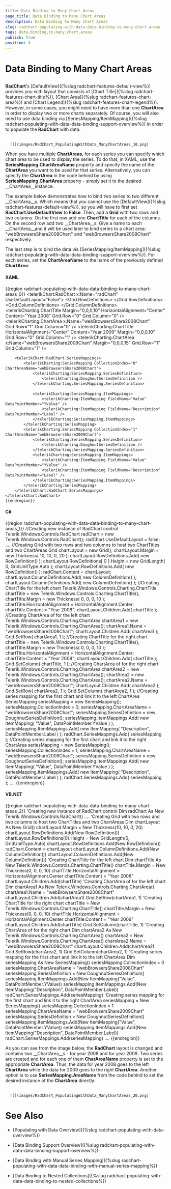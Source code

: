 ```yaml
---
title: Data Binding to Many Chart Areas
page_title: Data Binding to Many Chart Areas
description: Data Binding to Many Chart Areas
slug: radchart-populating-with-data-data-binding-to-many-chart-areas
tags: data,binding,to,many,chart,areas
publish: True
position: 8
---
```


# Data Binding to Many Chart Areas



## 

__RadChart__'s [DefaultView]({%slug radchart-features-default-view%}) provides you with layout that consists of [Chart Title]({%slug radchart-features-chart-title%}), [Chart Area]({%slug radchart-features-chart-area%}) and [Chart Legend]({%slug radchart-features-chart-legend%}). However, in some cases, you might need to have more than one __ChartArea__ in order to display two or more charts separately. Of course, you will also need to use data binding via [SeriesMapping/ItemMapping]({%slug radchart-populating-with-data-data-binding-support-overview%}) in order to populate the __RadChart__ with data.




         
      ![](images/RadChart_PopulatingWithData_ManyChartAreas_10.png)

When you have multiple __ChartAreas__, for each series you can specify which chart area to be used to display the series. To do that, in XAML, use the __SeriesMapping.ChartAreaName__ property and specify the name of the __ChartArea__ you want to be used for that series. Alternatively, you can specify the __ChartArea__ in the code behind by using __SeriesMapping.ChartArea__ property - simply set it to the desired __ChartArea__instance.

The example below demonstrates how to bind two series to two different __ChartArea__s. Which means that you cannot use the [DefaultView]({%slug radchart-features-default-view%}), so you will have to first set __RadChart.UseDefaultView__ to __False__. Then, add a __Grid__ with two rows and two columns. On the first row add one __ChartTitle__ for each of the columns. On the second row add two __ChartArea__s. Give a name to each __ChartArea__and it will be used later to bind series to a chart area: "webBrowsersShare2008Chart" and "webBrowsersShare2009Chart" respectively.

The last step is to bind the data via [SeriesMapping/ItemMapping]({%slug radchart-populating-with-data-data-binding-support-overview%}). For each series, set the __ChartAreaName__ to the name of the previously defined __ChartArea__:

#### __XAML__

{{region radchart-populating-with-data-data-binding-to-many-chart-areas_0}}
	<telerikChart:RadChart x:Name="radChart" UseDefaultLayout="False">
	    <Grid Margin="10,10,0,20">
	        <Grid.RowDefinitions>
	            <RowDefinition Height="Auto" />
	            <RowDefinition Height="*" />
	        </Grid.RowDefinitions>
	        <Grid.ColumnDefinitions>
	            <ColumnDefinition Width="*" />
	            <ColumnDefinition Width="*" />
	        </Grid.ColumnDefinitions>
	        <telerikCharting:ChartTitle Margin="0,0,0,10" HorizontalAlignment="Center" Content="Year 2008" 
	            Grid.Row="0" Grid.Column="0" />
	        <telerikCharting:ChartArea x:Name="webBrowsersShare2008Chart" Grid.Row="1" Grid.Column="0" />
	        <telerikCharting:ChartTitle HorizontalAlignment="Center" Content="Year 2009"
	            Margin="0,0,0,10" Grid.Row="0" Grid.Column="1" />
	        <telerikCharting:ChartArea x:Name="webBrowsersShare2009Chart" 
	            Margin="0,0,0,15" Grid.Row="1" Grid.Column="1" />
	    </Grid>
	
	    <telerikChart:RadChart.SeriesMappings>
	        <telerikCharting:SeriesMapping CollectionIndex="0" ChartAreaName="webBrowsersShare2008Chart">
	            <telerikCharting:SeriesMapping.SeriesDefinition>
	                <telerikCharting:DoughnutSeriesDefinition />
	            </telerikCharting:SeriesMapping.SeriesDefinition>
	
	            <telerikCharting:SeriesMapping.ItemMappings>
	                <telerikCharting:ItemMapping FieldName="Value" DataPointMember="YValue" />
	                <telerikCharting:ItemMapping FieldName="Description" DataPointMember="Label" />
	            </telerikCharting:SeriesMapping.ItemMappings>
	        </telerikCharting:SeriesMapping>
	        <telerikCharting:SeriesMapping CollectionIndex="1" ChartAreaName="webBrowsersShare2009Chart">
	            <telerikCharting:SeriesMapping.SeriesDefinition>
	                <telerikCharting:DoughnutSeriesDefinition />
	            </telerikCharting:SeriesMapping.SeriesDefinition>
	            <telerikCharting:SeriesMapping.ItemMappings>
	                <telerikCharting:ItemMapping FieldName="Value" DataPointMember="YValue" />
	                <telerikCharting:ItemMapping FieldName="Description" DataPointMember="Label" />
	            </telerikCharting:SeriesMapping.ItemMappings>
	        </telerikCharting:SeriesMapping>
	    </telerikChart:RadChart.SeriesMappings>
	</telerikChart:RadChart>
	{{endregion}}



#### __C#__

{{region radchart-populating-with-data-data-binding-to-many-chart-areas_1}}
	//Creating new instance of RadChart control
	Telerik.Windows.Controls.RadChart radChart = new Telerik.Windows.Controls.RadChart();
	radChart.UseDefaultLayout = false;
	....
	//Creating Grid with two rows and two columns to host two ChartTitles and two ChartAreas
	Grid chartLayout = new Grid();
	chartLayout.Margin = new Thickness( 10, 10, 0, 20 );
	chartLayout.RowDefinitions.Add( new RowDefinition() );
	chartLayout.RowDefinitions[ 0 ].Height = new GridLength( 0, GridUnitType.Auto );
	chartLayout.RowDefinitions.Add( new RowDefinition() );
	radChart.Content = chartLayout;
	chartLayout.ColumnDefinitions.Add( new ColumnDefinition() );
	chartLayout.ColumnDefinitions.Add( new ColumnDefinition() );
	//Creating ChartTitle for the left chart
	Telerik.Windows.Controls.Charting.ChartTitle chartTitle = new Telerik.Windows.Controls.Charting.ChartTitle();
	chartTitle.Margin = new Thickness( 0, 0, 0, 10 );
	chartTitle.HorizontalAlignment = HorizontalAlignment.Center;
	chartTitle.Content = "Year 2008";
	chartLayout.Children.Add( chartTitle );
	//Creating ChartArea of for the left chart
	Telerik.Windows.Controls.Charting.ChartArea chartArea1 = new Telerik.Windows.Controls.Charting.ChartArea();
	chartArea1.Name = "webBrowsersShare2008Chart";
	chartLayout.Children.Add( chartArea1 );
	Grid.SetRow( chartArea1, 1 );
	//Creating ChartTitle for the right chart
	chartTitle = new Telerik.Windows.Controls.Charting.ChartTitle();
	chartTitle.Margin = new Thickness( 0, 0, 0, 10 );
	chartTitle.HorizontalAlignment = HorizontalAlignment.Center;
	chartTitle.Content = "Year 2009";
	chartLayout.Children.Add( chartTitle );
	Grid.SetColumn( chartTitle, 1 );
	//Creating ChartArea of for the right chart
	Telerik.Windows.Controls.Charting.ChartArea chartArea2 = new Telerik.Windows.Controls.Charting.ChartArea();
	chartArea2 = new Telerik.Windows.Controls.Charting.ChartArea();
	chartArea2.Name = "webBrowsersShare2009Chart";
	chartLayout.Children.Add( chartArea2 );
	Grid.SetRow( chartArea2, 1 );
	Grid.SetColumn( chartArea2, 1 );
	//Creating series mapping for the first chart and link it to the left ChartArea
	SeriesMapping seriesMapping = new SeriesMapping();
	seriesMapping.CollectionIndex = 0;
	seriesMapping.ChartAreaName = "webBrowsersShare2008Chart";
	seriesMapping.SeriesDefinition = new DoughnutSeriesDefinition();
	seriesMapping.ItemMappings.Add( new ItemMapping( "Value", DataPointMember.YValue ) );
	seriesMapping.ItemMappings.Add( new ItemMapping( "Description", DataPointMember.Label ) );
	radChart.SeriesMappings.Add( seriesMapping );
	//Creating series mapping for the first chart and link it to the right ChartArea
	seriesMapping = new SeriesMapping();
	seriesMapping.CollectionIndex = 1;
	seriesMapping.ChartAreaName = "webBrowsersShare2009Chart";
	seriesMapping.SeriesDefinition = new DoughnutSeriesDefinition();
	seriesMapping.ItemMappings.Add( new ItemMapping( "Value", DataPointMember.YValue ) );
	seriesMapping.ItemMappings.Add( new ItemMapping( "Description", DataPointMember.Label ) );
	radChart.SeriesMappings.Add( seriesMapping );
	....
	{{endregion}}



#### __VB.NET__

{{region radchart-populating-with-data-data-binding-to-many-chart-areas_2}}
	'Creating new instance of RadChart control
	Dim radChart As New Telerik.Windows.Controls.RadChart()
	....
	'Creating Grid with two rows and two columns to host two ChartTitles and two ChartAreas
	Dim chartLayout As New Grid()
	chartLayout.Margin = New Thickness(10, 10, 0, 20)
	chartLayout.RowDefinitions.Add(New RowDefinition())
	chartLayout.RowDefinitions(0).Height = New GridLength(0, GridUnitType.Auto)
	chartLayout.RowDefinitions.Add(New RowDefinition())
	radChart.Content = chartLayout
	chartLayout.ColumnDefinitions.Add(New ColumnDefinition())
	chartLayout.ColumnDefinitions.Add(New ColumnDefinition())
	'Creating ChartTitle for the left chart
	Dim chartTitle As New Telerik.Windows.Controls.Charting.ChartTitle()
	chartTitle.Margin = New Thickness(0, 0, 0, 10)
	chartTitle.HorizontalAlignment = HorizontalAlignment.Center
	chartTitle.Content = "Year 2008"
	chartLayout.Children.Add(chartTitle)
	'Creating ChartArea of for the left chart
	Dim chartArea1 As New Telerik.Windows.Controls.Charting.ChartArea()
	chartArea1.Name = "webBrowsersShare2008Chart"
	chartLayout.Children.Add(chartArea1)
	Grid.SetRow(chartArea1, 1)
	'Creating ChartTitle for the right chart
	chartTitle = New Telerik.Windows.Controls.Charting.ChartTitle()
	chartTitle.Margin = New Thickness(0, 0, 0, 10)
	chartTitle.HorizontalAlignment = HorizontalAlignment.Center
	chartTitle.Content = "Year 2009"
	chartLayout.Children.Add(chartTitle)
	Grid.SetColumn(chartTitle, 1)
	'Creating ChartArea of for the right chart
	Dim chartArea2 As New Telerik.Windows.Controls.Charting.ChartArea()
	chartArea2 = New Telerik.Windows.Controls.Charting.ChartArea()
	chartArea2.Name = "webBrowsersShare2009Chart"
	chartLayout.Children.Add(chartArea2)
	Grid.SetRow(chartArea2, 1)
	Grid.SetColumn(chartArea2, 1)
	'Creating series mapping for the first chart and link it to the left ChartArea
	Dim seriesMapping As New SeriesMapping()
	seriesMapping.CollectionIndex = 0
	seriesMapping.ChartAreaName = "webBrowsersShare2008Chart"
	seriesMapping.SeriesDefinition = New DoughnutSeriesDefinition()
	seriesMapping.ItemMappings.Add(New ItemMapping("Value", DataPointMember.YValue))
	seriesMapping.ItemMappings.Add(New ItemMapping("Description", DataPointMember.Label))
	radChart.SeriesMappings.Add(seriesMapping)
	'Creating series mapping for the first chart and link it to the right ChartArea
	seriesMapping = New SeriesMapping()
	seriesMapping.CollectionIndex = 1
	seriesMapping.ChartAreaName = "webBrowsersShare2009Chart"
	seriesMapping.SeriesDefinition = New DoughnutSeriesDefinition()
	seriesMapping.ItemMappings.Add(New ItemMapping("Value", DataPointMember.YValue))
	seriesMapping.ItemMappings.Add(New ItemMapping("Description", DataPointMember.Label))
	radChart.SeriesMappings.Add(seriesMapping)
	....
	{{endregion}}



As you can see from the image below, the __RadChart__ layout is changed and contains two __ChartArea__s - for year 2008 and for year 2009. Two series are created and for each one of them __CharAreaName__ property is set to the appropriate __ChartArea__. Thus, the data for year 2008 goes to the left __ChartArea__ while the data for 2009 goes to the right __ChartArea__. Another option is to use __SeriesMapping.AreaName__ from the code behind to set the desired instance of the __ChartArea__ directly:




         
      ![](images/RadChart_PopulatingWithData_ManyChartAreas_20.png)

# See Also

 * [Populating with Data Overview]({%slug radchart-populating-with-data-overview%})

 * [Data Binding Support Overview]({%slug radchart-populating-with-data-data-binding-support-overview%})

 * [Data Binding with Manual Series Mapping]({%slug radchart-populating-with-data-data-binding-with-manual-series-mapping%})

 * [Data Binding to Nested Collections]({%slug radchart-populating-with-data-data-binding-to-nested-collections%})
